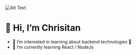 
![Alt Text](https://raw.githubusercontent.com/alansmathew/alansmathew/master/lang.gif)
# 👋 Hi, I’m Chrisitan
- 👀 I’m interested in learning about backend technologies 🚀
- 🌱 I’m currently learning React / NodeJs

<!---
ChrissV2/ChrissV2 is a ✨ special ✨ repository because its `README.md` (this file) appears on your GitHub profile.
You can click the Preview link to take a look at your changes.
--->
